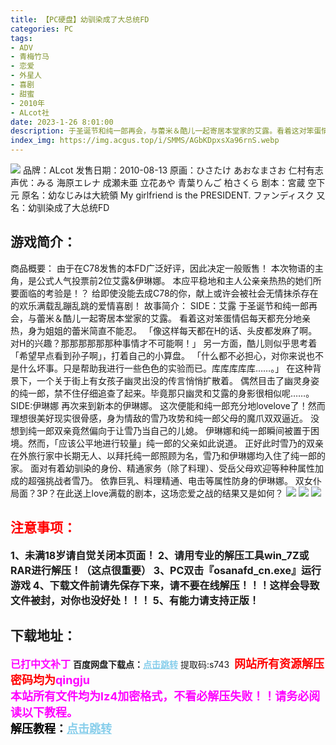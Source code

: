 ```yaml
---
title: 【PC硬盘】幼驯染成了大总统FD
categories: PC
tags:
- ADV
- 青梅竹马
- 恋爱
- 外星人
- 喜剧
- 甜蜜
- 2010年
- ALcot社
date: 2023-1-26 8:01:00
description: 于圣诞节和纯一郎再会，与蕾米＆酷儿一起寄居本堂家的艾露。看着这对笨蛋情侣每天都充分地亲热，身为姐姐的蕾米简直不能忍。「像这样每天都在H的话、头皮都发麻了啊。对H的兴趣？那那那那那那种事情才不可能啊！」
index_img: https://img.acgus.top/i/SMMS/AGbKDpxsXa96rnS.webp
---
```

![](https://img.acgus.top/i/SMMS/AGbKDpxsXa96rnS.webp)
品牌：ALcot
发售日期：2010-08-13
原画：ひさたけ あおなまさお 仁村有志
声优：みる 海原エレナ 成瀬未亜 立花あや 青葉りんご 柏さくら
剧本：宮蔵 空下元
原名：幼なじみは大統領 My girlfriend is the PRESIDENT. ファンディスク
又名：幼驯染成了大总统FD

## 游戏简介：
商品概要：
由于在C78发售的本FD广泛好评，因此决定一般贩售！
本次物语的主角，是公式人气投票前2位艾露&伊琳娜。
本应平稳地和主人公亲亲热热的她们所要面临的考验是！？
给即使没能去成C78的你，献上或许会被社会无情抹杀存在的欢乐满载乱蹦乱跳的爱情喜剧！
故事简介：
SIDE：艾露
于圣诞节和纯一郎再会，与蕾米＆酷儿一起寄居本堂家的艾露。
看着这对笨蛋情侣每天都充分地亲热，身为姐姐的蕾米简直不能忍。
「像这样每天都在H的话、头皮都发麻了啊。对H的兴趣？那那那那那那种事情才不可能啊！」
另一方面，酷儿则似乎思考着「希望早点看到孙子啊」，打着自己的小算盘。
「什么都不必担心，对你来说也不是什么坏事。只是帮助我进行一些色色的实验而已。库库库库库……。」
在这种背景下，一个关于街上有女孩子幽灵出没的传言悄悄扩散着。
偶然目击了幽灵身姿的纯一郎，禁不住仔细追查了起来。毕竟那只幽灵和艾露的身影很相似呢……。
SIDE:伊琳娜
再次来到新本的伊琳娜。
这次便能和纯一郎充分地lovelove了！然而理想很美好现实很骨感，身为情敌的雪乃攻势和纯一郎父母的魔爪双双逼近。
没想到纯一郎双亲竟然偏向于让雪乃当自己的儿媳。
伊琳娜和纯一郎瞬间被置于困境。然而，「应该公平地进行较量」纯一郎的父亲如此说道。
正好此时雪乃的双亲在外旅行家中长期无人、以拜托纯一郎照顾为名，雪乃和伊琳娜均入住了纯一郎的家。
面对有着幼驯染的身份、精通家务（除了料理）、受岳父母欢迎等种种属性加成的超强挑战者雪乃。
依靠巨乳、料理精通、电击等属性防身的伊琳娜。
双女仆局面？3P？在此送上love满载的剧本，这场恋爱之战的结果又是如何？
![](https://img.acgus.top/i/SMMS/Eer6gMJWS9V2xlz.webp)
![](https://img.acgus.top/i/SMMS/VQJfMPbwiSj3Osu.webp)
![](https://img.acgus.top/i/SMMS/oMXcb53DlnG8EUd.webp)





## <font color=#FF0000 >注意事项：</font>
<font size=3><b>1、未满18岁请自觉关闭本页面！
2、请用专业的解压工具win_7Z或RAR进行解压！（这点很重要）
3、PC双击『osanafd_cn.exe』运行游戏
4、下载文件前请先保存下来，请不要在线解压！！！这样会导致文件被封，对你也没好处！！！
5、有能力请支持正版！</b></font>

## 下载地址：
<font color=#FF00FF size=3><b>已打中文补丁</b></font>
<b>百度网盘下载点：</b><a href="https://pan.baidu.com/s/1eFZEw7ajP76rA5SYdn3dbA?pwd=s743" style="color: #87CEEB;"><b>点击跳转</b></a> 提取码:s743
<a style="padding: 0" href="https://post.qingju.org/AD/"><img style="max-width:100%" src="https://img.acgus.top/i/2024/07/478f689b8021d8d499ab43d21acf137a.gif" alt=""></a>
<b><font color=#FF0000 size=4>网站所有资源解压密码均为</b></font><b><font color=#FF00FF size=4>qingju</font><font color=#FF0000 ></font></b><br><b><font color=#FF00FF size=4>本站所有文件均为lz4加密格式，不看必解压失败！！请务必阅读以下教程。</b></font><br><b><font color=#000 size=4>解压教程：</b><a href="https://post.qingju.org/tutorial/000/" style="color: #87CEEB;"><b>点击跳转</b></a>